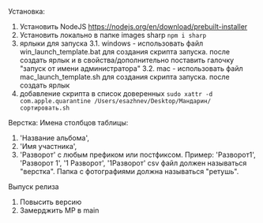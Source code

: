 Установка:
1. Установить NodeJS https://nodejs.org/en/download/prebuilt-installer
2. Установить локально в папке images sharp `npm i sharp`
3. ярлыки для запуска
3.1. windows - использовать файл win_launch_template.bat для создания скрипта запуска. после создать ярлык и в свойства/дополнительно поставить галочку "запуск от имени администратора"
3.2. mac - использовать файл mac_launch_template.sh для создания скрипта запуска. после создать ярлык
4. добавление скрипта в список доверенных `sudo xattr -d com.apple.quarantine /Users/esazhnev/Desktop/Мандарин/сортировать.sh`


Верстка:
Имена столбцов таблицы:
1. 'Название альбома',
2. 'Имя участника',
3. 'Разворот' с любым префиком или постфиксом. Пример: 'Разворот1', 'Разворот 1', '1 Разворот', '1Разворот'
csv файл должен называться "верстка". 
Папка с фотографиями должна называться "ретушь".

Выпуск релиза
1. Повысить версию
1. Замерджить МР в main